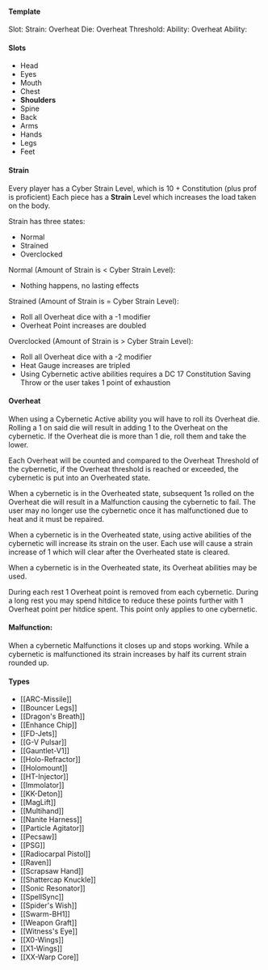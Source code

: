 #### Template
Slot: 
Strain:
Overheat Die:
Overheat Threshold: 
Ability:
Overheat Ability:
#### Slots
- Head
- Eyes
- Mouth
- Chest
- **Shoulders**
- Spine
- Back
- Arms
- Hands
- Legs
- Feet

#### Strain
Every player has a Cyber Strain Level, which is 10 + Constitution (plus prof is proficient) 
Each piece has a **Strain** Level which increases the load taken on the body. 

Strain has three states:
- Normal
- Strained
- Overclocked

Normal (Amount of Strain is < Cyber Strain Level):
- Nothing happens, no lasting effects

Strained (Amount of Strain is = Cyber Strain Level):
- Roll all Overheat dice with a -1 modifier
- Overheat Point increases are doubled

Overclocked (Amount of Strain is > Cyber Strain Level):
- Roll all Overheat dice with a -2 modifier
- Heat Gauge increases are tripled
- Using Cybernetic active abilities requires a DC 17 Constitution Saving Throw or the user takes 1 point of exhaustion




#### Overheat
When using a Cybernetic Active ability you will have to roll its Overheat die. Rolling a 1 on said die will result in adding 1 to the Overheat on the cybernetic. If the Overheat die is more than 1 die, roll them and take the lower.

Each Overheat will be counted and compared to the Overheat Threshold of the cybernetic, if the Overheat threshold is reached or exceeded, the cybernetic is put into an Overheated state. 

When a cybernetic is in the Overheated state, subsequent 1s rolled on the Overheat die will result in a Malfunction causing the cybernetic to fail. The user may no longer use the cybernetic once it has malfunctioned due to heat and it must be repaired.

When a cybernetic is in the Overheated state, using active abilities of the cybernetic will increase its strain on the user. Each use will cause a strain increase of 1 which will clear after the Overheated state is cleared.

When a cybernetic is in the Overheated state, its Overheat abilities may be used.

During each rest 1 Overheat point is removed from each cybernetic. During a long rest you may spend hitdice to reduce these points further with 1 Overheat point per hitdice spent. This point only applies to one cybernetic. 

#### Malfunction:
When a cybernetic Malfunctions it closes up and stops working. While a cybernetic is malfunctioned its strain increases by half its current strain rounded up. 
#### Types
- [[ARC-Missile]]
- [[Bouncer Legs]]
- [[Dragon's Breath]]
- [[Enhance Chip]]
- [[FD-Jets]]
- [[G-V Pulsar]]
- [[Gauntlet-V1]]
- [[Holo-Refractor]]
- [[Holomount]]
- [[HT-Injector]] 
- [[Immolator]]
- [[KK-Deton]]
- [[MagLift]]
- [[Multihand]]
- [[Nanite Harness]]
- [[Particle Agitator]]
- [[Pecsaw]]
- [[PSG]]
- [[Radiocarpal Pistol]]
- [[Raven]]
- [[Scrapsaw Hand]]
- [[Shattercap Knuckle]]
- [[Sonic Resonator]] 
- [[SpellSync]]
- [[Spider's Wish]]
- [[Swarm-BH1]]
- [[Weapon Graft]]
- [[Witness's Eye]]
- [[X0-Wings]]
- [[X1-Wings]]
- [[XX-Warp Core]]